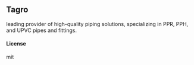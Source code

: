 ## Tagro

 leading provider of high-quality piping solutions, specializing in PPR, PPH, and UPVC pipes and fittings.

#### License

mit